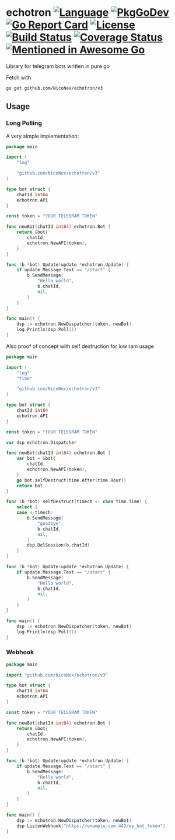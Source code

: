 # echotron [![Language](https://img.shields.io/badge/Language-Go-blue.svg)](https://golang.org/) [![PkgGoDev](https://pkg.go.dev/badge/github.com/NicoNex/echotron/v3)](https://pkg.go.dev/github.com/NicoNex/echotron/v3) [![Go Report Card](https://goreportcard.com/badge/github.com/NicoNex/echotron)](https://goreportcard.com/report/github.com/NicoNex/echotron) [![License](http://img.shields.io/badge/license-LGPL3.0-orange.svg?style=flat)](https://github.com/NicoNex/echotron/blob/master/LICENSE) [![Build Status](https://travis-ci.com/NicoNex/echotron.svg?branch=master)](https://travis-ci.com/NicoNex/echotron) [![Coverage Status](https://coveralls.io/repos/github/NicoNex/echotron/badge.svg?branch=master)](https://coveralls.io/github/NicoNex/echotron?branch=master) [![Mentioned in Awesome Go](https://awesome.re/mentioned-badge.svg)](https://github.com/avelino/awesome-go)

Library for telegram bots written in pure go

Fetch with

```bash
go get github.com/NicoNex/echotron/v3
```

## Usage

### Long Polling

A very simple implementation:

```go
package main

import (
    "log"

    "github.com/NicoNex/echotron/v3"
)

type bot struct {
    chatId int64
    echotron.API
}

const token = "YOUR TELEGRAM TOKEN"

func newBot(chatId int64) echotron.Bot {
    return &bot{
        chatId,
        echotron.NewAPI(token),
    }
}

func (b *bot) Update(update *echotron.Update) {
    if update.Message.Text == "/start" {
        b.SendMessage(
            "Hello world",
            b.chatId,
            nil,
        )
    }
}

func main() {
    dsp := echotron.NewDispatcher(token, newBot)
    log.Println(dsp.Poll())
}
```


Also proof of concept with self destruction for low ram usage

```go
package main

import (
    "log"
    "time"

    "github.com/NicoNex/echotron/v3"
)

type bot struct {
    chatId int64
    echotron.API
}

const token = "YOUR TELEGRAM TOKEN"

var dsp echotron.Dispatcher

func newBot(chatId int64) echotron.Bot {
    var bot = &bot{
        chatId,
        echotron.NewAPI(token),
    }
    go bot.selfDestruct(time.After(time.Hour))
    return bot
}

func (b *bot) selfDestruct(timech <- chan time.Time) {
    select {
    case <-timech:
        b.SendMessage(
            "goodbye",
            b.chatId,
            nil,
        )
        dsp.DelSession(b.chatId)
    }
}

func (b *bot) Update(update *echotron.Update) {
    if update.Message.Text == "/start" {
        b.SendMessage(
            "Hello world",
            b.chatId,
            nil,
        )
    }
}

func main() {
    dsp := echotron.NewDispatcher(token, newBot)
    log.Println(dsp.Poll())
}
```

### Webhook

```go
package main

import "github.com/NicoNex/echotron/v3"

type bot struct {
	chatId int64
	echotron.API
}

const token = "YOUR TELEGRAM TOKEN"

func newBot(chatId int64) echotron.Bot {
	return &bot{
		chatId,
		echotron.NewAPI(token),
	}
}

func (b *bot) Update(update *echotron.Update) {
	if update.Message.Text == "/start" {
		b.SendMessage(
            "Hello world",
            b.chatId,
            nil,
        )
	}
}

func main() {
	dsp := echotron.NewDispatcher(token, newBot)
	dsp.ListenWebhook("https://example.com:443/my_bot_token")
}
```
